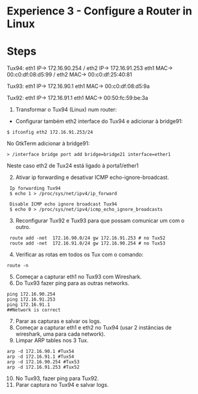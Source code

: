 # Experience 3 - Configure a Router in Linux


# Steps
Tux94:
eth1 IP-> 172.16.90.254 / eth2 IP-> 172.16.91.253
eth1 MAC-> 00:c0:df:08:d5:99 / eth2 MAC-> 00:c0:df:25:40:81

Tux93:
eth1 IP-> 172.16.90.1
eth1 MAC-> 00:c0:df:08:d5:9a

Tux92:
eth1 IP-> 172.16.91.1
eth1 MAC-> 00:50:fc:59:be:3a

1. Transformar o Tux94 (Linux) num router:
- Configurar também eth2 interface do Tux94 e adicionar à bridge91:
```
$ ifconfig eth2 172.16.91.253/24
```
No GtkTerm adicionar à bridge91:
```
> /interface bridge port add bridge=bridge21 interface=ether1
```
Neste caso eth2 de Tux24 está ligado à porta1/ether1

2. Ativar ip forwarding e desativar ICMP echo-ignore-broadcast.
```
 Ip forwarding Tux94
 $ echo 1 > /proc/sys/net/ipv4/ip_forward

 Disable ICMP echo ignore broadcast Tux94
 $ echo 0 > /proc/sys/net/ipv4/icmp_echo_ignore_broadcasts
```
3. Reconfigurar Tux92 e Tux93 para que possam comunicar um com o outro.
```
 route add -net  172.16.90.0/24 gw 172.16.91.253 # no Tux52
 route add -net  172.16.91.0/24 gw 172.16.90.254 # no Tux53
```
4. Verificar as rotas em todos os Tux com o comando:
```
route -n
```
5. Começar a capturar eth1 no Tux93 com Wireshark.
6. Do Tux93 fazer ping para as outras networks.
```
ping 172.16.90.254
ping 172.16.91.253
ping 172.16.91.1
##Network is correct
```
7. Parar as capturas e salvar os logs.
8. Começar a capturar eth1 e eth2 no Tux94 (usar 2 instâncias de wireshark, uma para cada network).
9. Limpar ARP tables nos 3 Tux.
```
arp -d 172.16.90.1 #Tux54
arp -d 172.16.91.1 #Tux54
arp -d 172.16.90.254 #Tux53
arp -d 172.16.91.253 #Tux52
```
10. No Tux93, fazer ping para Tux92.
11. Parar captura no Tux94 e salvar logs.

